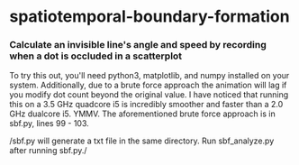 # spatiotemporal-boundary-formation
### Calculate an invisible line's angle and speed by recording when a dot is occluded in a scatterplot

To try this out, you'll need python3, matplotlib, and numpy installed on your system. 
Additionally, due to a brute force approach the animation will lag if you modify dot count beyond 
the original value. I have noticed that running this on a 3.5 GHz quadcore i5 is incredibly smoother
and faster than a 2.0 GHz dualcore i5. YMMV. The aforementioned brute force approach is in sbf.py, 
lines 99 - 103. 

/sbf.py will generate a txt file in the same directory. Run sbf_analyze.py after running sbf.py./
